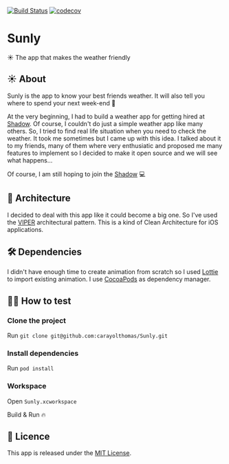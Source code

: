 [![Build Status](https://travis-ci.org/carayolthomas/Sunly.svg?branch=master)](https://travis-ci.org/carayolthomas/Sunly) [![codecov](https://codecov.io/gh/carayolthomas/Sunly/branch/master/graph/badge.svg)](https://codecov.io/gh/carayolthomas/Sunly)

# Sunly
☀️ The app that makes the weather friendly

## ☀️ About
Sunly is the app to know your best friends weather. It will also tell you where to spend your next week-end 🌴

At the very beginning, I had to build a weather app for getting hired at [Shadow](https://shadow.tech). Of course, I couldn't do just a simple weather app like many others. So, I tried to find real life situation when you need to check the weather. It took me sometimes but I came up with this idea. I talked about it to my friends, many of them where very enthusiatic and proposed me many features to implement so I decided to make it open source and we will see what happens...

Of course, I am still hoping to join the [Shadow](https://shadow.tech) 💻

## 🐍 Architecture
I decided to deal with this app like it could become a big one. So I've used the [VIPER](https://medium.com/@smalam119/viper-design-pattern-for-ios-application-development-7a9703902af6) architectural pattern.
This is a kind of Clean Architecture for iOS applications.

## 🛠 Dependencies
I didn't have enough time to create animation from scratch so I used [Lottie](https://airbnb.design/lottie/) to import existing animation.
I use [CocoaPods](https://cocoapods.org) as dependency manager.

## 🕵️‍♂️ How to test 
### Clone the project

Run `git clone git@github.com:carayolthomas/Sunly.git`

### Install dependencies

Run `pod install`

### Workspace

Open `Sunly.xcworkspace`

Build & Run 🔥

## 🎁 Licence
This app is released under the [MIT License](https://github.com/carayolthomas/Sunly/blob/master/LICENSE).
